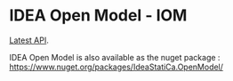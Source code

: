 
# IDEA Open Model - IOM

[Latest API](https://idea-statica.github.io/ideastatica-public/docs/latest/api-iom/index.html).

IDEA Open Model is  also available as the nuget package :
https://www.nuget.org/packages/IdeaStatiCa.OpenModel/
